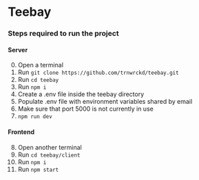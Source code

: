 # Teebay

### Steps required to run the project

#### Server

0. Open a terminal
1. Run `git clone https://github.com/trnwrckd/teebay.git`
2. Run `cd teebay`
3. Run `npm i`
4. Create a .env file inside the teebay directory
5. Populate .env file with environment variables shared by email
6. Make sure that port 5000 is not currently in use
7. `npm run dev`

#### Frontend

8. Open another terminal
9. Run `cd teebay/client`
10. Run `npm i`
11. Run `npm start`
